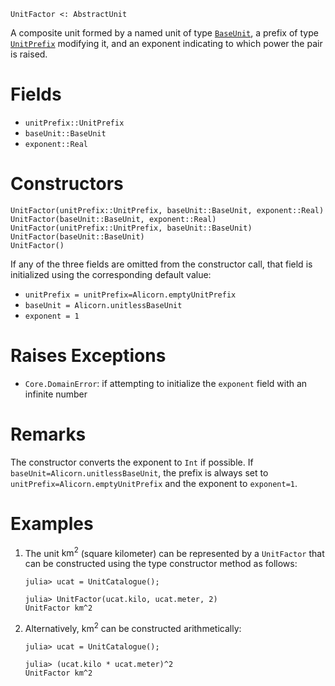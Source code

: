 ```
UnitFactor <: AbstractUnit
```

A composite unit formed by a named unit of type [`BaseUnit`](@ref), a prefix of type [`UnitPrefix`](@ref) modifying it, and an exponent indicating to which power the pair is raised.

# Fields

  * `unitPrefix::UnitPrefix`
  * `baseUnit::BaseUnit`
  * `exponent::Real`

# Constructors

```
UnitFactor(unitPrefix::UnitPrefix, baseUnit::BaseUnit, exponent::Real)
UnitFactor(baseUnit::BaseUnit, exponent::Real)
UnitFactor(unitPrefix::UnitPrefix, baseUnit::BaseUnit)
UnitFactor(baseUnit::BaseUnit)
UnitFactor()
```

If any of the three fields are omitted from the constructor call, that field is initialized using the corresponding default value:

  * `unitPrefix = unitPrefix=Alicorn.emptyUnitPrefix`
  * `baseUnit = Alicorn.unitlessBaseUnit`
  * `exponent = 1`

# Raises Exceptions

  * `Core.DomainError`: if attempting to initialize the `exponent` field with an infinite number

# Remarks

The constructor converts the exponent to `Int` if possible. If `baseUnit=Alicorn.unitlessBaseUnit`, the prefix is always set to `unitPrefix=Alicorn.emptyUnitPrefix` and the exponent to `exponent=1`.

# Examples

1. The unit $\mathrm{km}^2$ (square kilometer) can be represented by a `UnitFactor` that can be constructed using the type constructor method as follows:

    ```jldoctest
    julia> ucat = UnitCatalogue();

    julia> UnitFactor(ucat.kilo, ucat.meter, 2)
    UnitFactor km^2
    ```
2. Alternatively, $\mathrm{km}^2$ can be constructed arithmetically:

    ```jldoctest
    julia> ucat = UnitCatalogue();

    julia> (ucat.kilo * ucat.meter)^2
    UnitFactor km^2
    ```
